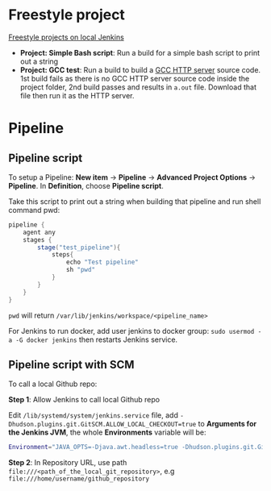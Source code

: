 # Freestyle project

[Freestyle projects on local Jenkins](https://www.youtube.com/watch?v=kFhf_MNS_d8)

* **Project: Simple Bash script**: Run a build for a simple bash script to print out a string
* **Project: GCC test**: Run a build to build a [GCC HTTP server](https://github.com/TranPhucVinh/C/blob/master/Application%20layer/HTTP%20server/simple_http_server.c) source code. 1st build fails as there is no GCC HTTP server source code inside the project folder, 2nd build passes and results in ``a.out`` file. Download that file then run it as the HTTP server.
# Pipeline
## Pipeline script
To setup a Pipeline: **New item** -> **Pipeline** -> **Advanced Project Options** -> **Pipeline**. In **Definition**, choose **Pipeline script**.

Take this script to print out a string when building that pipeline and run shell command pwd:

```groovy
pipeline {
    agent any
    stages {
        stage("test_pipeline"){
            steps{
                echo "Test pipeline"
                sh "pwd"
            }
        }
    }
}
```
``pwd`` will return ``/var/lib/jenkins/workspace/<pipeline_name>``

For Jenkins to run docker, add user jenkins to docker group: ``sudo usermod -a -G docker jenkins`` then restarts Jenkins service.
## Pipeline script with SCM
To call a local Github repo: 

**Step 1**: Allow Jenkins to call local Github repo

Edit ``/lib/systemd/system/jenkins.service`` file, add ``-Dhudson.plugins.git.GitSCM.ALLOW_LOCAL_CHECKOUT=true`` to **Arguments for the Jenkins JVM**, the whole **Environments** variable will be:

```sh
Environment="JAVA_OPTS=-Djava.awt.headless=true -Dhudson.plugins.git.GitSCM.ALLOW_LOCAL_CHECKOUT=true"
```

**Step 2**: In Repository URL, use path ``file:///<path_of_the_local_git_repository>``, e.g ``file:///home/username/github_repository``
